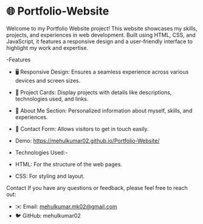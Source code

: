 # 🌐 Portfolio-Website

Welcome to my Portfolio Website project! This website showcases my skills, projects, and experiences in web development. Built using HTML, CSS, and JavaScript, it features a responsive design and a user-friendly interface to highlight my work and expertise.

-Features

- 🖥️ Responsive Design: Ensures a seamless experience across various devices and screen sizes.
- 📄 Project Cards: Display projects with details like descriptions, technologies used, and links.
- 📝 About Me Section: Personalized information about myself, skills, and experiences.
- 📱 Contact Form: Allows visitors to get in touch easily.

- Demo: https://mehulkumar02.github.io/Portfolio-Website/

- Technologies Used:-
  
- HTML: For the structure of the web pages.
- CSS: For styling and layout.

Contact
If you have any questions or feedback, please feel free to reach out:

- ✉️ Email: mehulkumar.mk02@gmail.com
- 🐦 GitHub: mehulkumar02
